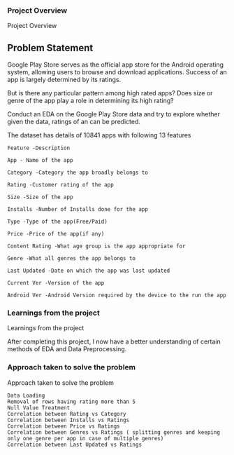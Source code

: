 ### Project Overview

 Project Overview

## Problem Statement

Google Play Store serves as the official app store for the Android operating system, allowing users to browse and download applications. Success of an app is largely determined by its ratings.

But is there any particular pattern among high rated apps? Does size or genre of the app play a role in determining its high rating?

Conduct an EDA on the Google Play Store data and try to explore whether given the data, ratings of an can be predicted.

The dataset has details of 10841 apps with following 13 features

    Feature -Description

    App - Name of the app

    Category -Category the app broadly belongs to

    Rating -Customer rating of the app

    Size -Size of the app

    Installs -Number of Installs done for the app

    Type -Type of the app(Free/Paid)

    Price -Price of the app(if any)

    Content Rating -What age group is the app appropriate for

    Genre -What all genres the app belongs to

    Last Updated -Date on which the app was last updated

    Current Ver -Version of the app

    Android Ver -Android Version required by the device to the run the app



### Learnings from the project

 Learnings from the project

After completing this project, I now have a better understanding of certain methods of EDA and Data Preprocessing.


### Approach taken to solve the problem

 Approach taken to solve the problem

    Data Loading
    Removal of rows having rating more than 5
    Null Value Treatment
    Correlation between Rating vs Category
    Correlation between Installs vs Ratings
    Correlation between Price vs Ratings
    Correlation between Genres vs Ratings ( splitting genres and keeping only one genre per app in case of multiple genres)
    Correlation between Last Updated vs Ratings



